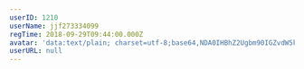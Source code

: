 ```yaml
---
userID: 1210
userName: jjf273334099
regTime: 2018-09-29T09:44:00.000Z
avatar: 'data:text/plain; charset=utf-8;base64,NDA0IHBhZ2Ugbm90IGZvdW5kCg=='
userURL: null
---
```



